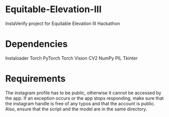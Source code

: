 # Equitable-Elevation-III
InstaVerify project for Equitable Elevation III Hackathon

# Dependencies
Instaloader
Torch
PyTorch
Torch Vision
CV2
NumPy
PIL
Tkinter

# Requirements
The instagram profile has to be public, otherwise it cannot be accessed by the app. If an exception occurs or the app stops responding, make sure that the instagram handle is free of any typos and that the account is public. Also, ensure that the script and the model are in the same directory.
